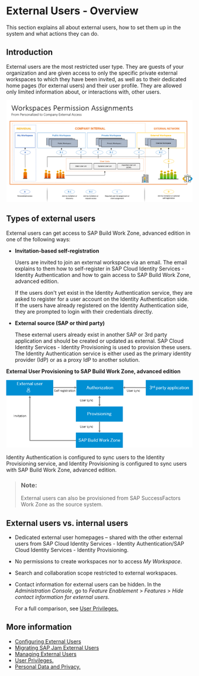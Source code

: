 <!-- loio43782128ec724e10943efa74bfc63a47 -->

# External Users - Overview

This section explains all about external users, how to set them up in the system and what actions they can do.



<a name="loio43782128ec724e10943efa74bfc63a47__section_prw_gzr_mqb"/>

## Introduction

External users are the most restricted user type. They are guests of your organization and are given access to only the specific private external workspaces to which they have been invited, as well as to their dedicated home pages \(for external users\) and their user profile. They are allowed only limited information about, or interactions with, other users.

![](images/Workspace_Permission_Assignments_New_7787a89.png)



<a name="loio43782128ec724e10943efa74bfc63a47__section_wzl_yhf_mqb"/>

## Types of external users

External users can get access to SAP Build Work Zone, advanced edition in one of the following ways:

-   **Invitation-based self-registration**

    Users are invited to join an external workspace via an email. The email explains to them how to self-register in SAP Cloud Identity Services - Identity Authentication and how to gain access to SAP Build Work Zone, advanced edition.

    If the users don't yet exist in the Identity Authentication service, they are asked to register for a user account on the Identity Authentication side. If the users have already registered on the Identity Authentication side, they are prompted to login with their credentials directly.

-   **External source \(SAP or third party\)**

    These external users already exist in another SAP or 3rd party application and should be created or updated as external. SAP Cloud Identity Services - Identity Provisioning is used to provision these users. The Identity Authentication service is either used as the primary identity provider \(IdP\) or as a proxy IdP to another solution.


**External User Provisioning to SAP Build Work Zone, advanced edition**

![](images/External_User_Provisioning_SAP_Work_Zone_1a94c6a.png)

Identity Authentication is configured to sync users to the Identity Provisioning service, and Identity Provisioning is configured to sync users with SAP Build Work Zone, advanced edition.

> ### Note:  
> External users can also be provisioned from SAP SuccessFactors Work Zone as the source system.



<a name="loio43782128ec724e10943efa74bfc63a47__section_mqw_hqh_nsb"/>

## External users vs. internal users

-   Dedicated external user homepages – shared with the other external users from SAP Cloud Identity Services - Identity Authentication/SAP Cloud Identity Services - Identity Provisioning.

-   No permissions to create workspaces nor to access *My Workspace*.

-   Search and collaboration scope restricted to external workspaces.

-   Contact information for external users can be hidden. In the *Administration Console*, go to *Feature Enablement* \> *Features* \> *Hide contact information for external users*.

    For a full comparison, see [User Privileges.](https://help.sap.com/viewer/fec5ca6e3229418f84a932c745cbe985/Cloud/en-US/b60b0fee153244dc9a8240a2cb095f89.html)




<a name="loio43782128ec724e10943efa74bfc63a47__section_qjn_mzr_mqb"/>

## More information

-   [Configuring External Users](configuring-external-users-df89bb3.md)
-   [Migrating SAP Jam External Users](migrating-sap-jam-external-users-9969e14.md)
-   [Managing External Users](managing-external-users-983b77d.md)
-   [User Privileges.](https://help.sap.com/viewer/fec5ca6e3229418f84a932c745cbe985/Cloud/en-US/b60b0fee153244dc9a8240a2cb095f89.html)
-   [Personal Data and Privacy.](https://help.sap.com/viewer/fec5ca6e3229418f84a932c745cbe985/Cloud/en-US/d6b35c55d91a4231b3f9b390ae89c0d8.html)

